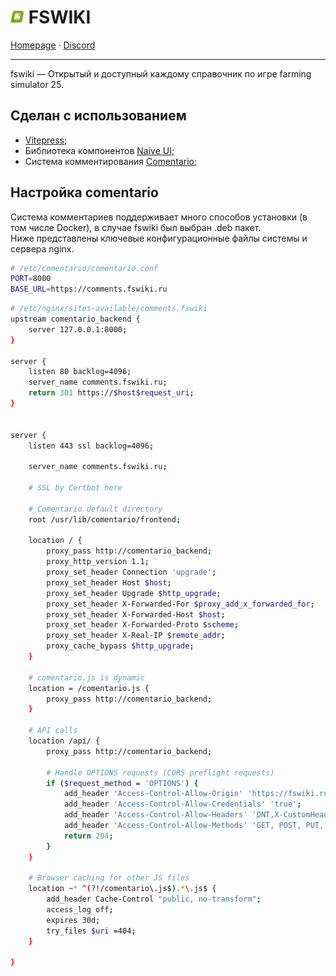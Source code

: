 

# <img src="wiki/public/android-chrome-192x192.png" width="22" style="margin:auto;"/> FSWIKI

[Homepage](https://fswiki.ru) · [Discord]()

---

fswiki — Открытый и доступный каждому справочник по игре farming simulator 25.  

## Сделан с использованием
- [Vitepress](https://github.com/vuejs/vitepress);
- Библиотека компонентов [Naive UI](https://www.naiveui.com);
- Система комментирования [Comentario](https://gitlab.com/comentario/comentario);

## Настройка comentario
Система комментариев поддерживает много способов установки (в том числе Docker), в случае fswiki был выбран .deb пакет.  
Ниже представлены ключевые конфигурационные файлы системы и сервера nginx.
```bash
# /etc/comentario/comentario.conf
PORT=8000
BASE_URL=https://comments.fswiki.ru
```

```bash
# /etc/nginx/sites-available/comments.fswiki
upstream comentario_backend {
	server 127.0.0.1:8000;
}

server {
	listen 80 backlog=4096;
	server_name comments.fswiki.ru;
	return 301 https://$host$request_uri;
}


server {
    listen 443 ssl backlog=4096;

    server_name comments.fswiki.ru;

	# SSL by Certbot here

	# Comentario default directory
	root /usr/lib/comentario/frontend;

	location / {
		proxy_pass http://comentario_backend;
		proxy_http_version 1.1;
		proxy_set_header Connection 'upgrade';
		proxy_set_header Host $host;
		proxy_set_header Upgrade $http_upgrade;
		proxy_set_header X-Forwarded-For $proxy_add_x_forwarded_for;
		proxy_set_header X-Forwarded-Host $host;
		proxy_set_header X-Forwarded-Proto $scheme;
		proxy_set_header X-Real-IP $remote_addr;
		proxy_cache_bypass $http_upgrade;
	}

	# comentario.js is dynamic
	location = /comentario.js {
		proxy_pass http://comentario_backend;
	}

	# API calls
	location /api/ {
		proxy_pass http://comentario_backend;

		# Handle OPTIONS requests (CORS preflight requests)
		if ($request_method = 'OPTIONS') {
			add_header 'Access-Control-Allow-Origin' 'https://fswiki.ru';
			add_header 'Access-Control-Allow-Credentials' 'true';
			add_header 'Access-Control-Allow-Headers' 'DNT,X-CustomHeader,Keep-Alive,User-Agent,X-Requested-With,If-Modified-Since,Cache-Control,Content-Type,x-user-session';
			add_header 'Access-Control-Allow-Methods' 'GET, POST, PUT, DELETE, OPTIONS';
			return 204;
		}
	}

	# Browser caching for other JS files
	location ~* ^(?!/comentario\.js$).*\.js$ {
		add_header Cache-Control "public, no-transform";
		access_log off;
		expires 30d;
		try_files $uri =404;
	}

}
```